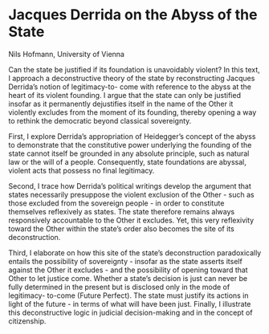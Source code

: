 # Jacques Derrida on the Abyss of the State

Nils Hofmann, University of Vienna

Can the state be justified if its foundation is unavoidably violent? In this text, I approach a deconstructive theory of
the state by reconstructing Jacques Derrida’s notion of legitimacy-to- come with reference to the abyss at the heart of
its violent founding. I argue that the state can only be justified insofar as it permanently dejustifies itself in the
name of the Other it violently excludes from the moment of its founding, thereby opening a way to rethink the democratic
beyond classical sovereignty.

First, I explore Derrida’s appropriation of Heidegger’s concept of the abyss to demonstrate that the constitutive power
underlying the founding of the state cannot itself be grounded in any absolute principle, such as natural law or the
will of a people. Consequently, state foundations are abyssal, violent acts that possess no final legitimacy.

Second, I trace how Derrida’s political writings develop the argument that states necessarily presuppose the violent
exclusion of the Other - such as those excluded from the sovereign people - in order to constitute themselves
reflexively as states. The state therefore remains always responsively accountable to the Other it excludes. Yet, this
very reflexivity toward the Other within the state’s order also becomes the site of its deconstruction.

Third, I elaborate on how this site of the state’s deconstruction paradoxically entails the possibility of sovereignty -
insofar as the state asserts itself against the Other it excludes - and the possibility of opening toward that Other to
let justice come. Whether a state’s decision is just can never be fully determined in the present but is disclosed only
in the mode of legitimacy- to-come (Future Perfect). The state must justify its actions in light of the future - in
terms of what will have been just. Finally, I illustrate this deconstructive logic in judicial decision-making and in
the concept of citizenship.
